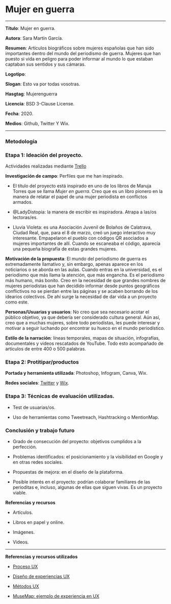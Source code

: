 # Mujer en guerra
-----

**Título**: Mujer en guerra.

**Autora**: Sara Martín García.

**Resumen**: Artículos biográficos sobre mujeres españolas que han sido importantes dentro del mundo del periodismo de guerra. Mujeres que han puesto si vida en peligro para poder informar al mundo lo que estaban captaban sus sentidos y sus cámaras. 

**Logotipo**: 

**Slogan**: Esto va por todas vosotras.

**Hasgtag**: Mujerenguerra

**Licencia**: BSD 3-Clause License.

**Fecha**: 2020.

**Medios**: Github, Twitter Y Wix.


-----------
### Metodología

### Etapa 1: Ideación del proyecto.

Actividades realizadas mediante [Trello](https://trello.com/b/3YjvDccp/proyectomultimedia)

**Investigación de campo**: Perfiles que me han inspirado.

* El título del proyecto está inspirado en uno de los libros de Maruja Torres que se llama *Mujer en guerra*. Creo que es un libro pionero en la manera de relatar el papel de una mujer periodista en conflictos armados. 

* @LadyDistopia: la manera de escribir es inspiradora. Atrapa a las/os lectoras/es. 

* Lluvia Violeta: es una Asociación Juvenil de Bolaños de Calatrava, Ciudad Real, que, para el 8 de marzo, creó un juego interactivo muy interesante. Empapelaron el pueblo con códigos QR asociados a mujeres importantes de allí. Cuando se escaneaba el código, aparecía una pequeña biografía de estas grandes mujeres. 

**Motivación de la propuesta**: El mundo del periodismo de guerra es extremadamente llamativo y, sin embargo, apenas aparece en los noticiarios o se aborda en las aulas. Cuando entras en la universidad, es el periodismo que más llama la atención, que más engancha. Es el periodismo más humano, más bonito. Creo en la necesidad de que grandes nombres de mujeres periodistas que han decidido informar desde puntos geográficos conflictivos no se pierdan entre las páginas y se acaben borrando de los idearios colectivos. De ahí surge la necesidad de dar vida a un proyecto como este. 

**Personas/Usuarias y usuarios**: No creo que sea necesario acotar el público objetivo, ya que debería ser considerado cultura general. Aún así, creo que a muchas mujeres, sobre todo periodistas, les puede interesar y motivar a seguir luchando por encontrar su hueco en el mundo periodístico. 

**Estilo de la narración**: líneas temporales, mapas de situación, infografías, documentales y videos rescatados de YouTube. Todo esto acompañado de artículos de entre 400 o 500 palabras. 

### Etapa 2: Protitipar/productos

**Portada y herramienta utilizada**: Photoshop, Infogram, Canva, Wix.

**Redes sociales**: [Twitter](https://twitter.com/GuerraMujer) y [Wix](https://mujerenguerra.wixsite.com/mujer-en-guerra).
 
 
### Etapa 3: Técnicas de evaluación utilizadas. 

* Test de usuarias/os.

* Uso de herramientas como Tweetreach, Hashtracking o MentionMap. 

### Conclusión y trabajo futuro

* Grado de consecución del proyecto: objetivos cumplidos a la perfección.

* Problemas identificados: el posicionamiento y la visibilidad en Google y en otras redes sociales. 

* Propuestas de mejora: en el diseño de la plataforma. 

* Posible interés en el proyecto: podrían colaborar familiares de las perioditas e, incluso, algunas de ellas que siguen vivas. Es un proyecto viable. 

**Referencias y recursos**

* Artículos.

* Libros en papel y online. 

* Imágenes.

* Videos. 


-------
**Referencias y recursos utilizados**

* [Proceso UX](https://uxmastery.com/resources/process/)

* [Diseño de experiencias UX](http://www.nosolousabilidad.com/articulos/uxd.htm)

* [Métodos UX](https://mgea.github.io/UX-DIU-Checklist/index.html)

* [MuseMap: ejemplo de experiencia en UX](https://blog.prototypr.io/musemap-street-art-app-ux-case-study-9bec6a99823b)

